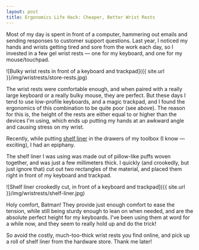 ```yaml
---
layout: post
title: Ergonomics Life Hack: Cheaper, Better Wrist Rests
---
```


Most of my day is spent in front of a computer, hammering out emails and sending responses to customer support questions. Last year, I noticed my hands and wrists getting tired and sore from the work each day, so I invested in a few gel wrist rests — one for my keyboard, and one for my mouse/touchpad.

![Bulky wrist rests in front of a keyboard and trackpad]({{ site.url }}/img/wristrests/store-rests.jpg)

The wrist rests were comfortable enough, and when paired with a really large keyboard or a really bulky mouse, they are perfect. But these days I tend to use low-profile keyboards, and a magic trackpad, and I found the ergonomics of this combination to be quite poor (see above). The reason for this is, the height of the rests are either equal to or higher than the devices I'm using, which ends up putting my hands at an awkward angle and causing stress on my wrist.

Recently, while putting [shelf liner](https://www.lowes.com/pd/Duck-Original-Grip-Easy-Liner-12-in-x-14-ft-Gray-Shelf-Liner/50083586) in the drawers of my toolbox (I know — exciting), I had an epiphany. 

The shelf liner I was using was made out of pillow-like puffs woven together, and was just a few millimeters thick. I quickly (and crookedly, but just ignore that) cut out two rectangles of the material, and placed them right in front of my keyboard and trackpad.

![Shelf liner crookedly cut, in front of a keyboard and trackpad]({{ site.url }}/img/wristrests/shelf-liner.jpg)

Holy comfort, Batman! They provide just enough comfort to ease the tension, while still being sturdy enough to lean on when needed, and are the absolute perfect height for my keyboards. I've been using them at word for a while now, and they seem to really hold up and do the trick!

So avoid the costly, much-too-thick wrist rests you find online, and pick up a roll of shelf liner from the hardware store. Thank me later!
